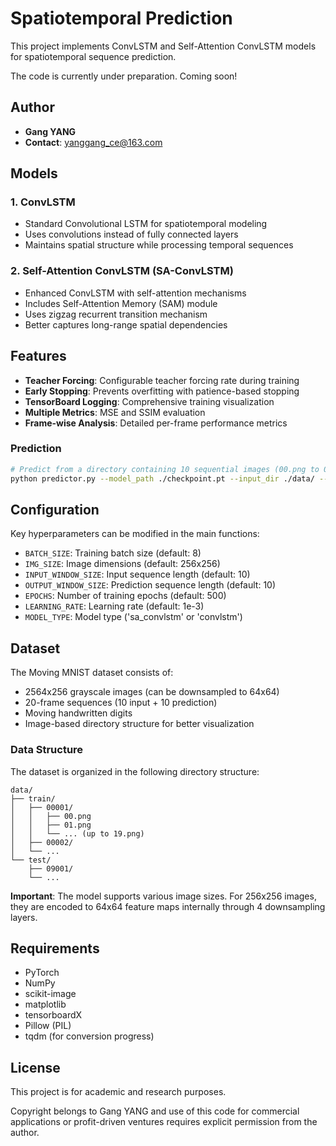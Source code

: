# Spatiotemporal Prediction

This project implements ConvLSTM and Self-Attention ConvLSTM models for spatiotemporal sequence prediction.

The code is currently under preparation. Coming soon!

## Author
- **Gang YANG**
- **Contact**: yanggang_ce@163.com

## Models

### 1. ConvLSTM
- Standard Convolutional LSTM for spatiotemporal modeling
- Uses convolutions instead of fully connected layers
- Maintains spatial structure while processing temporal sequences

### 2. Self-Attention ConvLSTM (SA-ConvLSTM)
- Enhanced ConvLSTM with self-attention mechanisms
- Includes Self-Attention Memory (SAM) module
- Uses zigzag recurrent transition mechanism
- Better captures long-range spatial dependencies

## Features

- **Teacher Forcing**: Configurable teacher forcing rate during training
- **Early Stopping**: Prevents overfitting with patience-based stopping
- **TensorBoard Logging**: Comprehensive training visualization
- **Multiple Metrics**: MSE and SSIM evaluation
- **Frame-wise Analysis**: Detailed per-frame performance metrics

### Prediction
```bash
# Predict from a directory containing 10 sequential images (00.png to 09.png)
python predictor.py --model_path ./checkpoint.pt --input_dir ./data/ --output_dir ./predictions --visualize
```

## Configuration

Key hyperparameters can be modified in the main functions:

- `BATCH_SIZE`: Training batch size (default: 8)
- `IMG_SIZE`: Image dimensions (default: 256x256)
- `INPUT_WINDOW_SIZE`: Input sequence length (default: 10)
- `OUTPUT_WINDOW_SIZE`: Prediction sequence length (default: 10)
- `EPOCHS`: Number of training epochs (default: 500)
- `LEARNING_RATE`: Learning rate (default: 1e-3)
- `MODEL_TYPE`: Model type ('sa_convlstm' or 'convlstm')

## Dataset

The Moving MNIST dataset consists of:
- 2564x256 grayscale images (can be downsampled to 64x64)
- 20-frame sequences (10 input + 10 prediction)
- Moving handwritten digits
- Image-based directory structure for better visualization

### Data Structure

The dataset is organized in the following directory structure:
```
data/
├── train/
│   ├── 00001/
│   │   ├── 00.png
│   │   ├── 01.png
│   │   └── ... (up to 19.png)
│   ├── 00002/
│   └── ...
└── test/
    ├── 09001/
    └── ...
```


**Important**: The model supports various image sizes. For 256x256 images, they are encoded to 64x64 feature maps internally through 4 downsampling layers.

## Requirements

- PyTorch
- NumPy
- scikit-image
- matplotlib
- tensorboardX
- Pillow (PIL)
- tqdm (for conversion progress)

## License

This project is for academic and research purposes.


Copyright belongs to Gang YANG and use of this code for commercial applications or profit-driven ventures requires explicit permission from the author.



